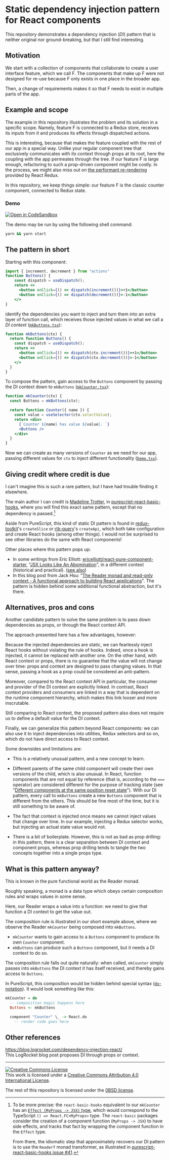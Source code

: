 # Static dependency injection pattern for React components

This repository demonstrates a dependency injection (<dfn>DI</dfn>) pattern that is neither original nor ground-breaking, but that I still find interesting.

## Motivation

We start with a collection of components that collaborate to create a user interface feature, which we call F.
The components that make up F were not designed for re-use because F only exists in one place in the broader app.

Then, a change of requirements makes it so that F needs to exist in multiple parts of the app.

## Example and scope

The example in this repository illustrates the problem and its solution in a specific scope.
Namely, feature F is connected to a Redux store, receives its inputs from it and produces its effects through dispatched actions.

This is interesting, because that makes the feature coupled with the rest of our app in a special way.
Unlike your regular component tree that exclusively communicates with its context through props at its root, here the coupling with the app permeates through the tree.
If our feature F is large enough, refactoring to such a prop-driven component might be costly.
In the process, we might also miss out on [the performant re-rendering][react-redux-history] provided by React Redux.

In this repository, we keep things simple: our feature F is the classic counter component, connected to Redux state.

[react-redux-history]: https://blog.isquaredsoftware.com/2018/11/react-redux-history-implementation/

### Demo

[![Open in CodeSandbox](https://img.shields.io/badge/Open%20in-CodeSandbox-blue?style=flat&logo=codesandbox)](https://githubbox.com/cebamps/react-di-pattern)

The demo may be run by using the following shell command:

```sh
yarn && yarn start
```

## The pattern in short

Starting with this component:

```jsx
import { increment, decrement } from "actions"
function Buttons() {
    const dispatch = useDispatch();
    return <>
      <button onClick={() => dispatch(increment())}>+1</button>
      <button onClick={() => dispatch(decrement())}>-1</button>
    </>
}
```

identify the dependencies you want to inject and turn them into an extra layer of function call, which receives those injected values in what we call a <dfn>DI context</dfn> ([`mkButtons.tsx`](src/app/redux-di/mkButtons.tsx)):

```jsx
function mkButtons(ctx) {
  return function Buttons() {
    const dispatch = useDispatch();
    return <>
      <button onClick={() => dispatch(ctx.increment())}>+1</button>
      <button onClick={() => dispatch(ctx.decrement())}>-1</button>
    </>
  }
}
```

To compose the pattern, gain access to the `Buttons` component by passing the DI context down to `mkButtons` ([`mkCounter.tsx`](src/app/redux-di/mkCounter.tsx)):

```jsx
function mkCounter(ctx) {
  const Buttons = mkButtons(ctx);

  return function Counter({ name }) {
    const value = useSelector(ctx.selectValue);
    return <div>
      {`Counter ${name} has value ${value}. `}
      <Buttons />
    </div>
  }
}
```

Now we can create as many versions of `Counter` as we need for our app, passing different values for `ctx` to inject different functionality ([`Demo.tsx`](src/app/redux-di/Demo.tsx)).

## Giving credit where credit is due

I can't imagine this is such a rare pattern, but I have had trouble finding it elsewhere.

The main author I can credit is [Madeline Trotter], in [purescript-react-basic-hooks], where you will find this exact same pattern, except that no dependency is passed.[^1]

[^1]:
    To be more precise: the `react-basic-hooks` equivalent to our `mkCounter` has an [`Effect (MyProps -> JSX)` type][react-basic-hooks-component-api], which would correspond to the TypeScript `() => React.FC<MyProps>` type.
    The `react-basic` packages consider the creation of a component function (`MyProps -> JSX`) to have side effects, and tracks that fact by wrapping the component function in the `Effect` type.
    
    From there, the idiomatic step that approximately recovers our DI pattern is to use the `ReaderT` monad transformer, as illustrated in [purescript-react-basic-hooks issue #41][react-basic-hooks#41].

[Madeline Trotter]: https://github.com/megamaddu
[purescript-react-basic-hooks]: https://github.com/megamaddu/purescript-react-basic-hooks
[react-basic-hooks#41]: https://github.com/megamaddu/purescript-react-basic-hooks/issues/41#issuecomment-775332992
[react-basic-hooks-component-api]: https://pursuit.purescript.org/packages/purescript-react-basic-hooks/8.1.2/docs/React.Basic.Hooks#t:Component

Aside from PureScript, this kind of static DI pattern is found in [redux-toolkit]'s `createSlice` or [rtk-query]'s `createApi`, which both take configuration and create React hooks (among other things).
I would not be surprised to see other libraries do the same with React components!

[redux-toolkit]: https://redux-toolkit.js.org/
[rtk-query]: https://redux-toolkit.js.org/rtk-query/overview

Other places where this pattern pops up:

- In some writings from Eric Elliott: [ericelliott/react-pure-component-starter], "[JSX Looks Like An Abomination][elliott-jsx-abomination]", in a different context (historical and practical). ([see also](https://stackoverflow.com/questions/45993746/factory-functions-for-react-components))
- In this blog post from Jack Hsu: "[The Reader monad and read-only context - A functional approach to building React applications][hsu-functional-react]".
  The pattern is hidden behind some additional functional abstraction, but it's there.

[ericelliott/react-pure-component-starter]: https://github.com/ericelliott/react-pure-component-starter
[elliott-jsx-abomination]: https://medium.com/javascript-scene/jsx-looks-like-an-abomination-1c1ec351a918
[hsu-functional-react]: https://jaysoo.ca/2017/05/10/learn-fp-with-react-part-2/

## Alternatives, pros and cons

Another candidate pattern to solve the same problem is to pass down dependencies as props, or through the React context API.

The approach presented here has a few advantages, however:

Because the injected dependencies are static, we can fearlessly inject React hooks without violating the rule of hooks.
Indeed, once a hook is injected, it cannot be replaced with another one.
On the other hand, with React context or props, there is no guarantee that the value will not change over time: props and context are designed to pass changing values.
In that sense, passing a hook as a prop could be considered an anti-pattern.

Moreover, compared to the React context API in particular, the consumer and provider of the DI context are explicitly linked.
In contrast, React context providers and consumers are linked in a way that is dependent on the runtime component hierarchy, which makes this link looser and more inscrutable.

Still comparing to React context, the proposed pattern also does not require us to define a default value for the DI context.

Finally, we can generalize this pattern beyond React components: we can also use it to inject dependencies into utilities, Redux selectors and so on, which do not have direct access to React context.

Some downsides and limitations are:

- This is a relatively unusual pattern, and a new concept to learn.

- Different parents of the same child component will create their own versions of the child, which is also unusual.
  In React, function components that are not equal by reference (that is, according to the `===` operator) are considered different for the purpose of tracking state (see "[Different components at the same position reset state](https://react.dev/learn/preserving-and-resetting-state#different-components-at-the-same-position-reset-state)").
  With our DI pattern, every call to `mkButtons` create a new `Buttons` component that is different from the others.
  This should be fine most of the time, but it is still something to be aware of.

- The fact that context is injected once means we cannot inject values that change over time. In our example, injecting a Redux selector works, but injecting an actual state value would not.

- There is a bit of boilerplate.
  However, this is not as bad as prop drilling: in this pattern, there is a clear separation between DI context and component props, whereas prop drilling tends to tangle the two concepts together into a single props type.

## What is this pattern anyway?

This is known in the pure functional world as the Reader monad.

Roughly speaking, a monad is a data type which obeys certain composition rules and wraps values in some sense.

Here, our Reader wraps a value into a function: we need to give that function a DI context to get the value out.

The composition rule is illustrated in our short example above, where we observe the Reader `mkCounter` being composed into `mkButtons`.

- `mkCounter` wants to gain access to a `Buttons` component to produce its own `Counter` component.
- `mkButtons` can produce such a `Buttons` component, but it needs a DI context to do so.

The composition rule falls out quite naturally: when called, `mkCounter` simply passes into `mkButtons` the DI context it has itself received, and thereby gains access to `Buttons`.

In PureScript, this composition would be hidden behind special syntax ([`do`-notation][do-notation]).
It would look something like this:

```purs
mkCounter = do
  -- composition magic happens here
  Buttons <- mkButtons

  component "Counter" \_ -> React.do
    -- render code goes here
```

[do-notation]: https://en.wikipedia.org/w/index.php?title=Monad_(functional_programming)&oldid=1143728441#Syntactic_sugar_do-notation

## Other references

https://blog.logrocket.com/dependency-injection-react/  
This LogRocket blog post proposes DI through props or context.

---

<a rel="license" href="http://creativecommons.org/licenses/by/4.0/"><img alt="Creative Commons License" style="border-width:0" src="https://i.creativecommons.org/l/by/4.0/88x31.png" /></a><br />This work is licensed under a <a rel="license" href="http://creativecommons.org/licenses/by/4.0/">Creative Commons Attribution 4.0 International License</a>.

The rest of this repository is licensed under the [0BSD license](./LICENSE-0BSD.txt).